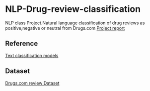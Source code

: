 # NLP-Drug-review-classification
NLP class Project.Natural language classification of drug reviews as positive,negative or neutral from Drugs.com
  [Project report](https://docs.google.com/document/d/1trZlXPXpI1Fyn9C4DsoDmnYdx9cU9pGy4Va8TZW3c-8/edit?usp=sharing)
## Reference
  [Text classification models](https://github.com/brightmart/text_classification)
## Dataset
  [Drugs.com review Dataset](https://archive.ics.uci.edu/ml/datasets/Drug+Review+Dataset+%28Drugs.com%29)
